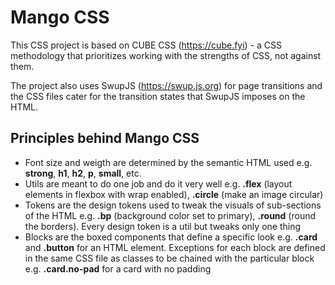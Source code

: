 # Mango CSS
This CSS project is based on CUBE CSS (https://cube.fyi) - a CSS methodology that prioritizes working with the strengths of CSS, not against them.

The project also uses SwupJS (https://swup.js.org) for page transitions and the CSS files cater for the transition states that SwupJS imposes on the HTML.

## Principles behind Mango CSS
- Font size and weigth are determined by the semantic HTML used e.g. **strong**, **h1**, **h2**, **p**, **small**, etc.
- Utils are meant to do one job and do it very well e.g. **.flex** (layout elements in flexbox with wrap enabled), **.circle** (make an image circular)
- Tokens are the design tokens used to tweak the visuals of sub-sections of the HTML e.g. **.bp** (background color set to primary), **.round** (round the borders). Every design token is a util but tweaks only one thing
- Blocks are the boxed components that define a specific look e.g. **.card** and **.button** for an HTML element. Exceptions for each block are defined in the same CSS file as classes to be chained with the particular block e.g. **.card.no-pad** for a card with no padding
